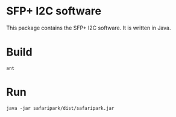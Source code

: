 # SFP+ I2C software

This package contains the SFP+ I2C software. It is written in Java.

# Build

```
ant
```

# Run

```
java -jar safaripark/dist/safaripark.jar
```
